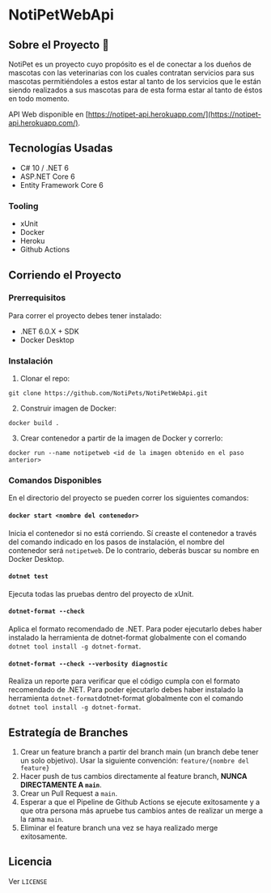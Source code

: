 # NotiPetWebApi

## Sobre el Proyecto 🐾

NotiPet es un proyecto cuyo propósito es el de conectar a los dueños de mascotas con las veterinarias con los cuales contratan servicios para sus mascotas permitiéndoles a estos estar al tanto de los servicios que le están siendo realizados a sus mascotas para de esta forma estar al tanto de éstos en todo momento.

API Web disponible en [https://notipet-api.herokuapp.com/](https://notipet-api.herokuapp.com/).

## Tecnologías Usadas

- C# 10 / .NET 6
- ASP.NET Core 6
- Entity Framework Core 6

### Tooling

- xUnit
- Docker
- Heroku
- Github Actions

## Corriendo el Proyecto

### Prerrequisitos

Para correr el proyecto debes tener instalado:

- .NET 6.0.X + SDK
- Docker Desktop

### Instalación

1. Clonar el repo:

```
git clone https://github.com/NotiPets/NotiPetWebApi.git
```

2. Construir imagen de Docker:

```
docker build .
```

3. Crear contenedor a partir de la imagen de Docker y correrlo:

```
docker run --name notipetweb <id de la imagen obtenido en el paso anterior>
```

### Comandos Disponibles

En el directorio del proyecto se pueden correr los siguientes comandos:

#### `docker start <nombre del contenedor>`

Inicia el contenedor si no está corriendo. 
Sí creaste el contenedor a través del comando indicado en los pasos de instalación, el nombre del contenedor será `notipetweb`. De lo contrario, deberás buscar su nombre en Docker Desktop.

#### `dotnet test`

Ejecuta todas las pruebas dentro del proyecto de xUnit.

#### `dotnet-format --check`

Aplica el formato recomendado de .NET. Para poder ejecutarlo debes haber instalado la herramienta de dotnet-format globalmente con el comando `dotnet tool install -g dotnet-format`.

#### `dotnet-format --check --verbosity diagnostic`

Realiza un reporte para verificar que el código cumpla con el formato recomendado de .NET. Para poder ejecutarlo debes haber instalado la herramienta `dotnet-format`dotnet-format globalmente con el comando `dotnet tool install -g dotnet-format`.

## Estrategía de Branches

1. Crear un feature branch a partir del branch main (un branch debe tener un solo objetivo). Usar la siguiente convención:
   `feature/{nombre del feature}`
2. Hacer push de tus cambios directamente al feature branch, **NUNCA DIRECTAMENTE A `main`**.
3. Crear un Pull Request a `main`.
4. Esperar a que el Pipeline de Github Actions se ejecute exitosamente y a que otra persona más apruebe tus cambios antes de realizar un merge a la rama `main`.
5. Eliminar el feature branch una vez se haya realizado merge exitosamente.

## Licencia

Ver `LICENSE`
